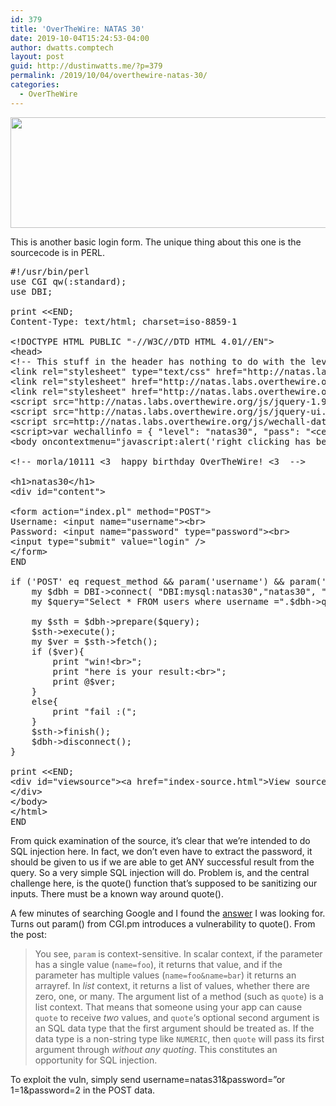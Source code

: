 ```yaml
---
id: 379
title: 'OverTheWire: NATAS 30'
date: 2019-10-04T15:24:53-04:00
author: dwatts.comptech
layout: post
guid: http://dustinwatts.me/?p=379
permalink: /2019/10/04/overthewire-natas-30/
categories:
  - OverTheWire
---
```

<img class="alignnone size-large wp-image-381" src="http://dustinwatts.me/wp-content/uploads/2019/10/2019-10-04_15h26_33-1024x283.png" alt="" width="640" height="177" srcset="http://dustinwatts.me/wp-content/uploads/2019/10/2019-10-04_15h26_33-1024x283.png 1024w, http://dustinwatts.me/wp-content/uploads/2019/10/2019-10-04_15h26_33-300x83.png 300w, http://dustinwatts.me/wp-content/uploads/2019/10/2019-10-04_15h26_33-768x213.png 768w, http://dustinwatts.me/wp-content/uploads/2019/10/2019-10-04_15h26_33.png 1095w" sizes="(max-width: 640px) 100vw, 640px" />

This is another basic login form. The unique thing about this one is the sourcecode is in PERL.

<pre class="lang:perl decode:true ">#!/usr/bin/perl
use CGI qw(:standard);
use DBI;

print &lt;&lt;END;
Content-Type: text/html; charset=iso-8859-1

&lt;!DOCTYPE HTML PUBLIC "-//W3C//DTD HTML 4.01//EN"&gt;
&lt;head&gt;
&lt;!-- This stuff in the header has nothing to do with the level --&gt;
&lt;link rel="stylesheet" type="text/css" href="http://natas.labs.overthewire.org/css/level.css"&gt;
&lt;link rel="stylesheet" href="http://natas.labs.overthewire.org/css/jquery-ui.css" /&gt;
&lt;link rel="stylesheet" href="http://natas.labs.overthewire.org/css/wechall.css" /&gt;
&lt;script src="http://natas.labs.overthewire.org/js/jquery-1.9.1.js"&gt;&lt;/script&gt;
&lt;script src="http://natas.labs.overthewire.org/js/jquery-ui.js"&gt;&lt;/script&gt;
&lt;script src=http://natas.labs.overthewire.org/js/wechall-data.js&gt;&lt;/script&gt;&lt;script src="http://natas.labs.overthewire.org/js/wechall.js"&gt;&lt;/script&gt;
&lt;script&gt;var wechallinfo = { "level": "natas30", "pass": "&lt;censored&gt;" };&lt;/script&gt;&lt;/head&gt;
&lt;body oncontextmenu="javascript:alert('right clicking has been blocked!');return false;"&gt;

&lt;!-- morla/10111 &lt;3  happy birthday OverTheWire! &lt;3  --&gt;

&lt;h1&gt;natas30&lt;/h1&gt;
&lt;div id="content"&gt;

&lt;form action="index.pl" method="POST"&gt;
Username: &lt;input name="username"&gt;&lt;br&gt;
Password: &lt;input name="password" type="password"&gt;&lt;br&gt;
&lt;input type="submit" value="login" /&gt;
&lt;/form&gt;
END

if ('POST' eq request_method && param('username') && param('password')){
    my $dbh = DBI-&gt;connect( "DBI:mysql:natas30","natas30", "&lt;censored&gt;", {'RaiseError' =&gt; 1});
    my $query="Select * FROM users where username =".$dbh-&gt;quote(param('username')) . " and password =".$dbh-&gt;quote(param('password')); 

    my $sth = $dbh-&gt;prepare($query);
    $sth-&gt;execute();
    my $ver = $sth-&gt;fetch();
    if ($ver){
        print "win!&lt;br&gt;";
        print "here is your result:&lt;br&gt;";
        print @$ver;
    }
    else{
        print "fail :(";
    }
    $sth-&gt;finish();
    $dbh-&gt;disconnect();
}

print &lt;&lt;END;
&lt;div id="viewsource"&gt;&lt;a href="index-source.html"&gt;View sourcecode&lt;/a&gt;&lt;/div&gt;
&lt;/div&gt;
&lt;/body&gt;
&lt;/html&gt;
END
</pre>

From quick examination of the source, it&#8217;s clear that we&#8217;re intended to do SQL injection here. In fact, we don&#8217;t even have to extract the password, it should be given to us if we are able to get ANY successful result from the query. So a very simple SQL injection will do. Problem is, and the central challenge here, is the quote() function that&#8217;s supposed to be sanitizing our inputs. There must be a known way around quote().

A few minutes of searching Google and I found the [answer](https://stackoverflow.com/questions/40273267/is-perl-function-dbh-quote-still-secure) I was looking for. Turns out param() from CGI.pm introduces a vulnerability to quote(). From the post:

> You see, `param` is context-sensitive. In scalar context, if the parameter has a single value (`name=foo`), it returns that value, and if the parameter has multiple values (`name=foo&name=bar`) it returns an arrayref. In _list_ context, it returns a list of values, whether there are zero, one, or many. The argument list of a method (such as `quote`) is a list context. That means that someone using your app can cause `quote` to receive _two_ values, and `quote`&#8216;s optional second argument is an SQL data type that the first argument should be treated as. If the data type is a non-string type like `NUMERIC`, then `quote` will pass its first argument through _without any quoting_. This constitutes an opportunity for SQL injection.

To exploit the vuln, simply send <span class="lang:xhtml highlight:0 decode:true crayon-inline">username=natas31&password=&#8221;or 1=1&password=2</span> in the POST data.